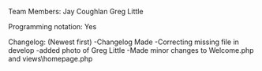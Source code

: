 Team Members:
    Jay Coughlan
    Greg Little

Programming notation: Yes

Changelog: (Newest first)
-Changelog Made
-Correcting missing file in develop
-added photo of Greg Little
-Made minor changes to Welcome.php and views\homepage.php

